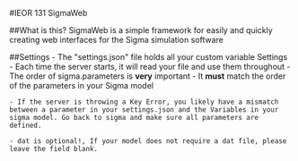 #IEOR 131 SigmaWeb

##What is this?
    SigmaWeb is a simple framework for easily and quickly creating web interfaces for the Sigma simulation software

##Settings
    - The "settings.json" file holds all your custom variable Settings
    - Each time the server starts, it will read your file and use them throughout
    - The order of sigma.parameters is **very** important
        - It **must** match the order of the parameters in your Sigma model
    
    - If the server is throwing a Key Error, you likely have a mismatch between a parameter in your settings.json and the Variables in your sigma model. Go back to sigma and make sure all parameters are defined.

    - dat is optional!, If your model does not require a dat file, please leave the field blank.

